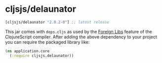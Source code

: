 # cljsjs/delaunator

[](dependency)
```clojure
[cljsjs/delaunator "2.0.2-0"] ;; latest release
```
[](/dependency)

This jar comes with `deps.cljs` as used by the [Foreign Libs][flibs] feature
of the ClojureScript compiler. After adding the above dependency to your project
you can require the packaged library like:

```clojure
(ns application.core
  (:require cljsjs.delaunator))
```

[flibs]: https://clojurescript.org/reference/packaging-foreign-deps
